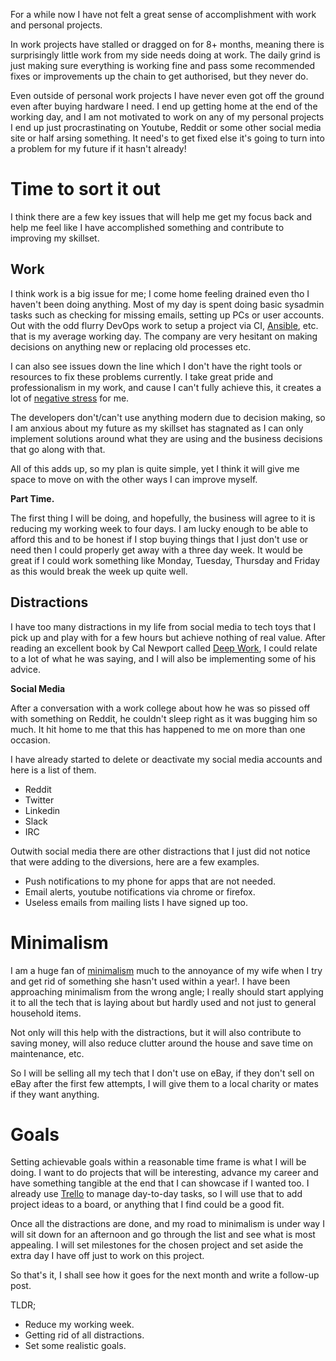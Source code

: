 For a while now I have not felt a great sense of accomplishment with work and personal projects. 

In work projects have stalled or dragged on for 8+ months, meaning there is surprisingly little work from my side needs doing at work. The daily grind is just making sure everything is working fine and pass some recommended fixes or improvements up the chain to get authorised, but they never do. 

Even outside of personal work projects I have never even got off the ground even after buying hardware I need. I end up getting home at the end of the working day, and I am not motivated to work on any of my personal projects I end up just procrastinating on Youtube, Reddit or some other social media site or half arsing something. It need's to get fixed else it's going to turn into a problem for my future if it hasn't already!

<!--more-->

# Time to sort it out

I think there are a few key issues that will help me get my focus back and help me feel like I have accomplished something and contribute to improving my skillset. 

## Work 

I think work is a big issue for me; I come home feeling drained even tho I haven't been doing anything. Most of my day is spent doing basic sysadmin tasks such as checking for missing emails, setting up PCs or user accounts. Out with the odd flurry DevOps work to setup a project via CI, [Ansible](https://www.ansible.com/), etc. that is my average working day. The company are very hesitant on making decisions on anything new or replacing old processes etc. 

I can also see issues down the line which I don't have the right tools or resources to fix these problems currently. I take great pride and professionalism in my work, and cause I can't fully achieve this, it creates a lot of [negative stress](http://kimberlysnyder.com/blog/2014/03/21/can-tell-difference-good-stress-bad-stress/) for me. 

The developers don't/can't use anything modern due to decision making, so I am anxious about my future as my skillset has stagnated as I can only implement solutions around what they are using and the business decisions that go along with that. 

All of this adds up, so my plan is quite simple, yet I think it will give me space to move on with the other ways I can improve myself. 

**Part Time.**

The first thing I will be doing, and hopefully, the business will agree to it is reducing my working week to four days. I am lucky enough to be able to afford this and to be honest if I stop buying things that I just don't use or need then I could properly get away with a three day week. It would be great if I could work something like Monday, Tuesday, Thursday and Friday as this would break the week up quite well.

## Distractions 

I have too many distractions in my life from social media to tech toys that I pick up and play with for a few hours but achieve nothing of real value. After reading an excellent book by Cal Newport called [Deep Work](http://calnewport.com/books/deep-work/), I could relate to a lot of what he was saying, and I will also be implementing some of his advice. 

**Social Media**

After a conversation with a work college about how he was so pissed off with something on Reddit, he couldn't sleep right as it was bugging him so much. It hit home to me that this has happened to me on more than one occasion. 

I have already started to delete or deactivate my social media accounts and here is a list of them. 

  * Reddit
  * Twitter
  * Linkedin 
  * Slack
  * IRC

Outwith social media there are other distractions that I just did not notice that were adding to the diversions, here are a few examples.

  * Push notifications to my phone for apps that are not needed.
  * Email alerts, youtube notifications via chrome or firefox.
  * Useless emails from mailing lists I have signed up too. 

# Minimalism

I am a huge fan of [minimalism](https://en.wikipedia.org/wiki/Simple_living) much to the annoyance of my wife when I try and get rid of something she hasn't used within a year!. I have been approaching minimalism from the wrong angle; I really should start applying it to all the tech that is laying about but hardly used and not just to general household items.

Not only will this help with the distractions, but it will also contribute to saving money, will also reduce clutter around the house and save time on maintenance, etc.

So I will be selling all my tech that I don't use on eBay, if they don't sell on eBay after the first few attempts, I will give them to a local charity or mates if they want anything.

# Goals

Setting achievable goals within a reasonable time frame is what I will be doing. I want to do projects that will be interesting, advance my career and have something tangible at the end that I can showcase if I wanted too. I already use [Trello](https://trello.com/) to manage day-to-day tasks, so I will use that to add project ideas to a board, or anything that I find could be a good fit. 

Once all the distractions are done, and my road to minimalism is under way I will sit down for an afternoon and go through the list and see what is most appealing. I will set milestones for the chosen project and set aside the extra day I have off just to work on this project. 

So that's it, I shall see how it goes for the next month and write a follow-up post. 

TLDR; 

  * Reduce my working week.
  * Getting rid of all distractions.
  * Set some realistic goals.

